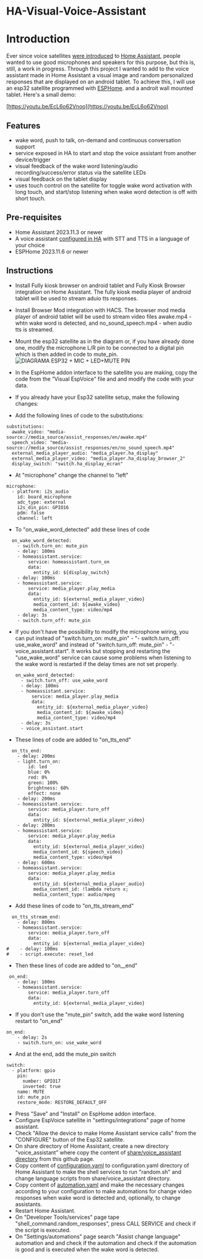 # HA-Visual-Voice-Assistant

# Introduction

Ever since voice satellites [were introduced](https://www.home-assistant.io/blog/2023/04/27/year-of-the-voice-chapter-2/#composing-voice-assistants) to [Home Assistant](https://www.home-assistant.io/), people wanted to use good microphones and speakers for this purpose, but this is, still, a work in progress.
Through this project I wanted to add to the voice assistant made in Home Assistant a visual image and random personalized responses that are displayed on an android tablet.
To achieve this, I will use an esp32 satellite programmed with [ESPHome](https://www.esphome.io/). and a androit wall mounted tablet.
 Here's a small demo:

[https://youtu.be/EcL6o62Vnoo](https://youtu.be/EcL6o62Vnoo)

## Features

- wake word, push to talk, on-demand and continuous conversation support
- service exposed in HA to start and stop the voice assistant from another device/trigger
- visual feedback of the wake word listening/audio recording/success/error status via the satellite LEDs
- visual feedback on the tablet display
- uses touch control on the satellite for toggle wake word activation with long touch, and start/stop listening when wake word detection is off with short touch.

## Pre-requisites

- Home Assistant 2023.11.3 or newer
- A voice assistant [configured in HA](https://my.home-assistant.io/redirect/voice_assistants/) with STT and TTS in a language of your choice
- ESPHome 2023.11.6 or newer

## Instructions
- Install Fully kiosk browser on android tablet and Fully Kiosk Browser integration on Home Assistant. The fully kiosk media player of android tablet will be used to stream aduio tts responses.
- Install Browser Mod integration with HACS. The browser mod media player of android tablet will be used to stream video files awake.mp4 - whtn wake word is detected, and no_sound_speech.mp4 - when audio tts is streamed.
- Mount the esp32 satellite as in the diagram or, if you have already done one, modify the microphone L/R pin to be connected to a digital pin which is then added in code to mute_pin.
![DIAGRAMA ESP32 + MIC + LED+MUTE PIN](https://github.com/relust/HA-Visual-Voice-Assistant/assets/71765276/ef8ceb16-26eb-4534-bd59-bb8b53847da5)

- In the EspHome addon interface to the satellite you are making, copy the code from the ”Visual EspVoice” file and and modify the code with your data.
  
- If you already have your Esp32 satellite setup, make the following changes:
- Add the following lines of code to the substitutions:
```
substitutions:
  awake_video: "media-source://media_source/assist_responses/en/awake.mp4"
  speech_video: "media-source://media_source/assist_responses/en/no_sound_speech.mp4" 
  external_media_player_audio: "media_player.ha_display"
  external_media_player_video: "media_player.ha_display_browser_2"
  display_switch: "switch.ha_display_ecran"
```
- At "microphone" change the channel to "left"
```
microphone:
  - platform: i2s_audio
    id: board_microphone
    adc_type: external
    i2s_din_pin: GPIO16
    pdm: false
    channel: left
```
- To "on_wake_word_detected" add these lines of code
```
  on_wake_word_detected:
    - switch.turn_on: mute_pin
    - delay: 100ms
    - homeassistant.service:  
        service: homeassistant.turn_on
        data: 
          entity_id: ${display_switch}      
    - delay: 100ms
    - homeassistant.service:        
        service: media_player.play_media
        data:
          entity_id: ${external_media_player_video}
          media_content_id: ${awake_video}
          media_content_type: video/mp4
    - delay: 3s      
    - switch.turn_off: mute_pin
```
- If you don't have the possibility to modify the microphone wiring, you can put instead of "switch.turn_on: mute_pin" - "- switch.turn_off: use_wake_word" and instead of "switch.turn_off: mute_pin" - "- voice_assistant.start". It works but stopping and restarting the "use_wake_word" service can cause some problems when listening to the wake word is restarted if the delay times are not set properly.
  ```
  on_wake_word_detected:
    - switch.turn_off: use_wake_word
    - delay: 100ms
    - homeassistant.service:        
        service: media_player.play_media
        data:
          entity_id: ${external_media_player_video}
          media_content_id: ${awake_video}
          media_content_type: video/mp4
    - delay: 3s        
    - voice_assistant.start
  ```
- These lines of code are added to "on_tts_end"
```
  on_tts_end: 
    - delay: 200ms
    - light.turn_on:
        id: led
        blue: 0%
        red: 0%
        green: 100%
        brightness: 60%
        effect: none
    - delay: 200ms
    - homeassistant.service:        
        service: media_player.turn_off
        data:
          entity_id: ${external_media_player_video}
    - delay: 200ms
    - homeassistant.service:        
        service: media_player.play_media
        data:
          entity_id: ${external_media_player_video}
          media_content_id: ${speech_video}
          media_content_type: video/mp4    
    - delay: 600ms
    - homeassistant.service:        
        service: media_player.play_media
        data:
          entity_id: ${external_media_player_audio}
          media_content_id: !lambda return x;
          media_content_type: audio/mpeg 
```
- Add these lines of code to "on_tts_stream_end"
```
  on_tts_stream_end:
    - delay: 800ms
    - homeassistant.service:        
        service: media_player.turn_off
        data:
          entity_id: ${external_media_player_video}
#    - delay: 100ms
#    - script.execute: reset_led 
```
- Then these lines of code are added to "on__end"
```
 on_end:
    - delay: 100ms
    - homeassistant.service:        
        service: media_player.turn_off
        data:
          entity_id: ${external_media_player_video}
```
- If you don't use the "mute_pin" switch, add the wake word listening restart to "on_end"
```
on_end:
    - delay: 2s
    - switch.turn_on: use_wake_word 
``` 
- And at the end, add the mute_pin switch
```
switch:
  - platform: gpio
    pin: 
      number: GPIO17
      inverted: true
    name: MUTE
    id: mute_pin
    restore_mode: RESTORE_DEFAULT_OFF
```
- Press "Save" and "Install" on EspHome addon interface.
- Configure EspVoice satellite in "settings/integrations" page of home assistant.
- Check "Allow the device to make Home Assistant service calls" from the "CONFIGURE" button of the Esp32 satellite.
- On share directory of Home Assistant, create a new directory ”voice_assistant” where copy the content of [share/voice_assistant directory](https://github.com/relust/HA-Visual-Voice-Assistant/tree/main/share/voice_assistant) from this github page.
- Copy content of  [configuration.yaml](https://github.com/relust/HA-Visual-Voice-Assistant/blob/main/configuration.yaml) to configuration.yaml directory of Home Assistant to make the shell services to run "random.sh" and change language scripts from share/voice_assistant directory.
- Copy content of  [automation.yaml](https://github.com/relust/HA-Visual-Voice-Assistant/blob/main/automation.yaml) and make the necessary changes according to your configuration to make automations for change video responses when wake word is detected and, optionally, to change assistants.
- Restart Home Assistant.
- On "Developer Tools/services" page tape "shell_command.random_responses", press CALL SERVICE and check if the script is executed.
- On "Settings/automations" page search "Assist change language" automation and and check if the automation and check if the automation is good and is executed when the wake word is detected.
